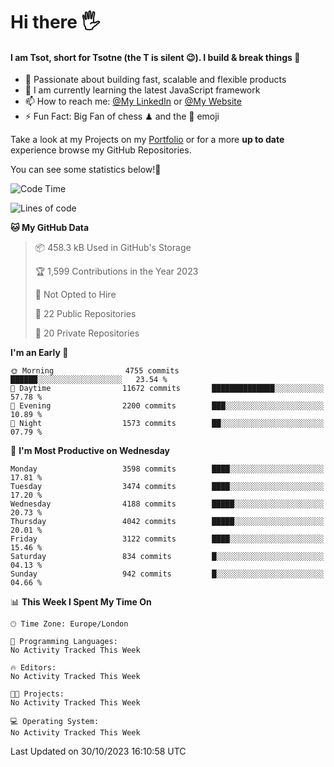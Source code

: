 # Hi there :raised_hand_with_fingers_splayed:
#### I am Tsot, short for Tsotne (the T is silent :wink:). I build & break things :space_invader:
- :telescope: Passionate about building fast, scalable and flexible products
- :seedling: I am currently learning the latest JavaScript framework 
- :mailbox: How to reach me: [@My LinkedIn](https://www.linkedin.com/in/tsotne-gvadzabia/) or [@My Website](https://tsotne.co.uk/contact)
- :zap: Fun Fact: Big Fan of chess ♟ and the 👾 emoji

Take a look at my Projects on my [Portfolio](https://tsotne.co.uk/) or for a more **up to date** experience browse my GitHub Repositories.

You can see some statistics below!:space_invader:
<!--START_SECTION:waka-->
![Code Time](http://img.shields.io/badge/Code%20Time-761%20hrs%202%20mins-blue)

![Lines of code](https://img.shields.io/badge/From%20Hello%20World%20I%27ve%20Written-8.2%20million%20lines%20of%20code-blue)

**🐱 My GitHub Data** 

> 📦 458.3 kB Used in GitHub's Storage 
 > 
> 🏆 1,599 Contributions in the Year 2023
 > 
> 🚫 Not Opted to Hire
 > 
> 📜 22 Public Repositories 
 > 
> 🔑 20 Private Repositories 
 > 
**I'm an Early 🐤** 

```text
🌞 Morning                4755 commits        ██████░░░░░░░░░░░░░░░░░░░   23.54 % 
🌆 Daytime                11672 commits       ██████████████░░░░░░░░░░░   57.78 % 
🌃 Evening                2200 commits        ███░░░░░░░░░░░░░░░░░░░░░░   10.89 % 
🌙 Night                  1573 commits        ██░░░░░░░░░░░░░░░░░░░░░░░   07.79 % 
```
📅 **I'm Most Productive on Wednesday** 

```text
Monday                   3598 commits        ████░░░░░░░░░░░░░░░░░░░░░   17.81 % 
Tuesday                  3474 commits        ████░░░░░░░░░░░░░░░░░░░░░   17.20 % 
Wednesday                4188 commits        █████░░░░░░░░░░░░░░░░░░░░   20.73 % 
Thursday                 4042 commits        █████░░░░░░░░░░░░░░░░░░░░   20.01 % 
Friday                   3122 commits        ████░░░░░░░░░░░░░░░░░░░░░   15.46 % 
Saturday                 834 commits         █░░░░░░░░░░░░░░░░░░░░░░░░   04.13 % 
Sunday                   942 commits         █░░░░░░░░░░░░░░░░░░░░░░░░   04.66 % 
```


📊 **This Week I Spent My Time On** 

```text
🕑︎ Time Zone: Europe/London

💬 Programming Languages: 
No Activity Tracked This Week

🔥 Editors: 
No Activity Tracked This Week

🐱‍💻 Projects: 
No Activity Tracked This Week

💻 Operating System: 
No Activity Tracked This Week
```


 Last Updated on 30/10/2023 16:10:58 UTC
<!--END_SECTION:waka-->
